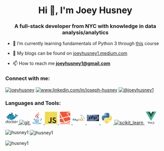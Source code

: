 <h1 align="center">Hi 👋, I'm Joey Husney</h1>
<h3 align="center">A full-stack developer from NYC with knowledge in data analysis/analytics</h3>


- 🌱 I’m currently learning fundamentals of Python 3 through [this](https://www.udemy.com/course/python-3-deep-dive-part-4) course

- 📝 My blogs can be found on [joeyhusney1.medium.com](joeyhusney1.medium.com)

- 📫 How to reach me **joeyhusney1@gmail.com**

<h3 align="left">Connect with me:</h3>
<p align="left">
<a href="https://twitter.com/joeyhusney" target="blank"><img align="center" src="https://raw.githubusercontent.com/rahuldkjain/github-profile-readme-generator/master/src/images/icons/Social/twitter.svg" alt="joeyhusney" height="30" width="40" /></a>
<a href="https://linkedin.com/in/www.linkedin.com/in/joseph-husney" target="blank"><img align="center" src="https://raw.githubusercontent.com/rahuldkjain/github-profile-readme-generator/master/src/images/icons/Social/linked-in-alt.svg" alt="www.linkedin.com/in/joseph-husney" height="30" width="40" /></a>
<a href="https://medium.com/@joeyhusney1" target="blank"><img align="center" src="https://raw.githubusercontent.com/rahuldkjain/github-profile-readme-generator/master/src/images/icons/Social/medium.svg" alt="@joeyhusney1" height="30" width="40" /></a>
</p>

<h3 align="left">Languages and Tools:</h3>
<p align="left"> <a href="https://www.docker.com/" target="_blank"> <img src="https://raw.githubusercontent.com/devicons/devicon/master/icons/docker/docker-original-wordmark.svg" alt="docker" width="40" height="40"/> </a> <a href="https://git-scm.com/" target="_blank"> <img src="https://www.vectorlogo.zone/logos/git-scm/git-scm-icon.svg" alt="git" width="40" height="40"/> </a> <a href="https://www.java.com" target="_blank"> <img src="https://raw.githubusercontent.com/devicons/devicon/master/icons/java/java-original.svg" alt="java" width="40" height="40"/> </a> <a href="https://developer.mozilla.org/en-US/docs/Web/JavaScript" target="_blank"> <img src="https://raw.githubusercontent.com/devicons/devicon/master/icons/javascript/javascript-original.svg" alt="javascript" width="40" height="40"/> </a> <a href="https://laravel.com/" target="_blank"> <img src="https://raw.githubusercontent.com/devicons/devicon/master/icons/laravel/laravel-plain-wordmark.svg" alt="laravel" width="40" height="40"/> </a> <a href="https://www.mysql.com/" target="_blank"> <img src="https://raw.githubusercontent.com/devicons/devicon/master/icons/mysql/mysql-original-wordmark.svg" alt="mysql" width="40" height="40"/> </a> <a href="https://www.php.net" target="_blank"> <img src="https://raw.githubusercontent.com/devicons/devicon/master/icons/php/php-original.svg" alt="php" width="40" height="40"/> </a> <a href="https://www.python.org" target="_blank"> <img src="https://raw.githubusercontent.com/devicons/devicon/master/icons/python/python-original.svg" alt="python" width="40" height="40"/> </a> <a href="https://scikit-learn.org/" target="_blank"> <img src="https://upload.wikimedia.org/wikipedia/commons/0/05/Scikit_learn_logo_small.svg" alt="scikit_learn" width="40" height="40"/> </a> <a href="https://vuejs.org/" target="_blank"> <img src="https://raw.githubusercontent.com/devicons/devicon/master/icons/vuejs/vuejs-original-wordmark.svg" alt="vuejs" width="40" height="40"/> </a> </p>

<p><img align="left" src="https://github-readme-stats.vercel.app/api/top-langs?username=jhusney1&show_icons=true&locale=en&layout=compact" alt="jhusney1" /></p>

<p>&nbsp;<img align="center" src="https://github-readme-stats.vercel.app/api?username=jhusney1&show_icons=true&locale=en" alt="jhusney1" /></p>

<p><img align="center" src="https://github-readme-streak-stats.herokuapp.com/?user=jhusney1&" alt="jhusney1" /></p>
